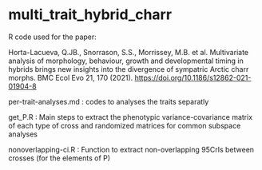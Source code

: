 # multi_trait_hybrid_charr
R code used for the paper: 

Horta-Lacueva, Q.JB., Snorrason, S.S., Morrissey, M.B. et al. Multivariate analysis of morphology, behaviour, growth and developmental timing in hybrids brings new insights into the divergence of sympatric Arctic charr morphs. BMC Ecol Evo 21, 170 (2021). 
https://doi.org/10.1186/s12862-021-01904-8


per-trait-analyses.md : codes to analyses the traits separatly

get_P.R : Main steps to extract the phenotypic variance-covariance matrix of each type of cross and randomized matrices for common subspace analyses 

nonoverlapping-ci.R : Function to extract non-overlapping 95CrIs between crosses (for the elements of P)

